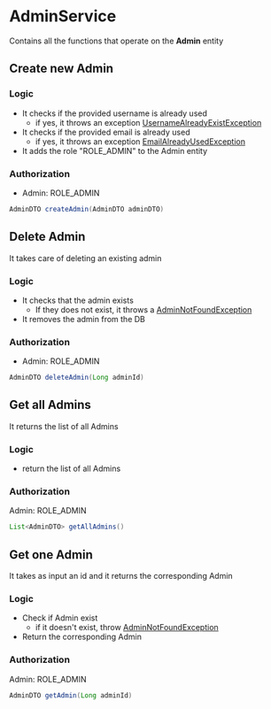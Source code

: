 # AdminService

Contains all the functions that operate on the **Admin** entity

## Create new Admin

### Logic

- It checks if the provided username is already used
  - if yes, it throws an exception <u>UsernameAlreadyExistException</u>
- It checks if the provided email is already used
  - if yes, it throws an exception <u>EmailAlreadyUsedException</u>
- It adds the role "ROLE_ADMIN" to the Admin entity

### Authorization

- Admin: ROLE_ADMIN

```java
AdminDTO createAdmin(AdminDTO adminDTO)
```



## Delete Admin

It takes care of deleting an existing admin

### Logic

- It checks that the admin exists
  - If they does not exist, it throws a <u>AdminNotFoundException</u>
- It removes the admin from the DB

### Authorization

- Admin: ROLE_ADMIN

```java
AdminDTO deleteAdmin(Long adminId)
```

## Get all Admins

It returns the list of all Admins

### Logic

- return the list of all Admins

### Authorization

Admin: ROLE_ADMIN

```java
List<AdminDTO> getAllAdmins()
```

## Get one Admin

It takes as input an id and it returns the corresponding Admin 

### Logic

- Check if Admin exist
  - if it doesn't exist, throw <u>AdminNotFoundException</u>
- Return the corresponding Admin

### Authorization

Admin: ROLE_ADMIN

```java
AdminDTO getAdmin(Long adminId)
```

